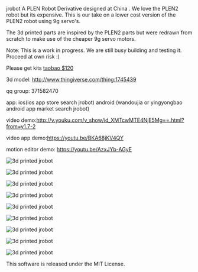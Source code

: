 jrobot
A PLEN Robot Derivative designed at China . We love the PLEN2 robot but its expensive. This is our take on a lower cost version of the PLEN2 robot using 9g servo's.

The 3d printed parts are inspired by the PLEN2 parts but were redrawn from scratch to make use of the cheaper 9g servo motors.

Note: This is a work in progress. We are still busy building and testing it. Proceed at own risk :)

Please get kits [taobao $120](https://item.taobao.com/item.htm?spm=a230r.1.14.28.0Gwvvy&id=531972040644&ns=1&abbucket=7#detail)

3d model: http://www.thingiverse.com/thing:1745439

qq group: 371582470

app: ios(ios app store search jrobot) android (wandoujia or yingyongbao android app market search jrobot)

video demo:http://v.youku.com/v_show/id_XMTcwMTE4NjE5Mg==.html?from=y1.7-2

video app demo:https://youtu.be/BKA68jKV4QY

motion editor demo: https://youtu.be/AzxJYb-AGyE

![3d printed jrobot](http://c2.staticflickr.com/6/5698/30994912865_5b4b688f03_n.jpg)

![3d printed jrobot](https://github.com/junbowu/jrobot/blob/master/images/jrobot-2.jpg)

![3d printed jrobot](https://github.com/junbowu/jrobot/blob/master/images/jrobot-3.jpg)

![3d printed jrobot](https://github.com/junbowu/jrobot/blob/master/images/jrobot-4.jpg)

![3d printed jrobot](https://github.com/junbowu/jrobot/blob/master/images/jrobot-5.jpg)

![3d printed jrobot](https://github.com/junbowu/jrobot/blob/master/images/android-1.png)

![3d printed jrobot](https://github.com/junbowu/jrobot/blob/master/images/android-2.png)

![3d printed jrobot](https://github.com/junbowu/jrobot/blob/master/images/ios-1.png)

![3d printed jrobot](https://github.com/junbowu/jrobot/blob/master/images/motionEditor.png)

This software is released under the MIT License.
